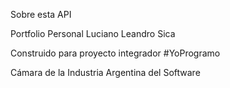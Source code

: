Sobre esta API

Portfolio Personal Luciano Leandro Sica

Construido para proyecto integrador #YoProgramo

Cámara de la Industria Argentina del Software